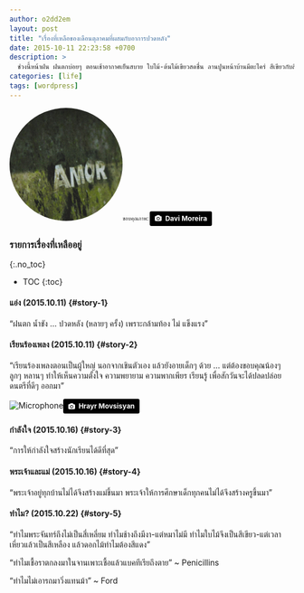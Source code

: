 ```yaml
---
author: o2dd2em
layout: post
title: "เรื่องที่เหลือของเดือนตุลาคมที่ผสมกับอาการปวดหลัง"
date: 2015-10-11 22:23:58 +0700
description: >
  ช่วงนี้หน้าฝน ฝนตกบ่อยๆ ตอนเช้าอากาศเย็นสบาย ใบไม้-ต้นไม้เขียวสดชื่น ลานปูนหน้าบ้านมีตะไคร่ สีเขียวกับสีเทาเข้ากันได้ดี เหมือนเวลาที่เราต้องก้มๆ เงยๆ ก็มักจะปวดหลังแบบนี้เป็นธรรมดา
categories: [life]
tags: [wordpress]
---
```

<img src="/assets/img/authors/o2dd2em/2015-10-11/davi-moreira-647529-unsplash.jpg" alt="Green moss" style="border-radius:50%"><sub><sup>ขอบคุณภาพ: </sup></sub> <a style="background-color:black;color:white;text-decoration:none;padding:4px 6px;font-family:-apple-system, BlinkMacSystemFont, &quot;San Francisco&quot;, &quot;Helvetica Neue&quot;, Helvetica, Ubuntu, Roboto, Noto, &quot;Segoe UI&quot;, Arial, sans-serif;font-size:12px;font-weight:bold;line-height:1.2;display:inline-block;border-radius:3px" href="https://unsplash.com/@dave_moreira?utm_medium=referral&amp;utm_campaign=photographer-credit&amp;utm_content=creditBadge" target="_blank" rel="noopener noreferrer" title="Download free do whatever you want high-resolution photos from Davi Moreira"><span style="display:inline-block;padding:2px 3px"><svg xmlns="http://www.w3.org/2000/svg" style="height:12px;width:auto;position:relative;vertical-align:middle;top:-1px;fill:white" viewBox="0 0 32 32"><title>unsplash-logo</title><path d="M20.8 18.1c0 2.7-2.2 4.8-4.8 4.8s-4.8-2.1-4.8-4.8c0-2.7 2.2-4.8 4.8-4.8 2.7.1 4.8 2.2 4.8 4.8zm11.2-7.4v14.9c0 2.3-1.9 4.3-4.3 4.3h-23.4c-2.4 0-4.3-1.9-4.3-4.3v-15c0-2.3 1.9-4.3 4.3-4.3h3.7l.8-2.3c.4-1.1 1.7-2 2.9-2h8.6c1.2 0 2.5.9 2.9 2l.8 2.4h3.7c2.4 0 4.3 1.9 4.3 4.3zm-8.6 7.5c0-4.1-3.3-7.5-7.5-7.5-4.1 0-7.5 3.4-7.5 7.5s3.3 7.5 7.5 7.5c4.2-.1 7.5-3.4 7.5-7.5z"></path></svg></span><span style="display:inline-block;padding:2px 3px">Davi Moreira</span></a>

### รายการเรื่องที่เหลืออยู่
{:.no_toc}
* TOC
{:toc}
#### แอ่ง (2015.10.11) {#story-1}
“ฝนตก น้ำขัง … ปวดหลัง (หลายๆ ครั้ง) เพราะกล้ามท้อง ไม่ แข็งแรง”

#### เรียนร้องเพลง (2015.10.11) {#story-2}
“เรียนร้องเพลงตอนเป็นผู้ใหญ่ นอกจากเขินตัวเอง แล้วยังอายเด็กๆ ด้วย … แต่ต้องขอบคุณน้องๆ ลูกๆ หลานๆ ทำให้เห็นความตั้งใจ ความพยายาม ความพากเพียร เรียนรู้ เพื่อสักวันจะได้ปลดปล่อยดนตรีที่ดีๆ ออกมา”

![Microphone](
https://res.cloudinary.com/sdees-reallife/image/upload/c_scale,w_400/v1531128452/hrayr-movsisyan-244767-unsplash.jpg)<a style="background-color:black;color:white;text-decoration:none;padding:4px 6px;font-family:-apple-system, BlinkMacSystemFont, &quot;San Francisco&quot;, &quot;Helvetica Neue&quot;, Helvetica, Ubuntu, Roboto, Noto, &quot;Segoe UI&quot;, Arial, sans-serif;font-size:12px;font-weight:bold;line-height:1.2;display:inline-block;border-radius:3px" href="https://unsplash.com/@lincerta?utm_medium=referral&amp;utm_campaign=photographer-credit&amp;utm_content=creditBadge" target="_blank" rel="noopener noreferrer" title="Download free do whatever you want high-resolution photos from Hrayr Movsisyan"><span style="display:inline-block;padding:2px 3px"><svg xmlns="http://www.w3.org/2000/svg" style="height:12px;width:auto;position:relative;vertical-align:middle;top:-1px;fill:white" viewBox="0 0 32 32"><title>unsplash-logo</title><path d="M20.8 18.1c0 2.7-2.2 4.8-4.8 4.8s-4.8-2.1-4.8-4.8c0-2.7 2.2-4.8 4.8-4.8 2.7.1 4.8 2.2 4.8 4.8zm11.2-7.4v14.9c0 2.3-1.9 4.3-4.3 4.3h-23.4c-2.4 0-4.3-1.9-4.3-4.3v-15c0-2.3 1.9-4.3 4.3-4.3h3.7l.8-2.3c.4-1.1 1.7-2 2.9-2h8.6c1.2 0 2.5.9 2.9 2l.8 2.4h3.7c2.4 0 4.3 1.9 4.3 4.3zm-8.6 7.5c0-4.1-3.3-7.5-7.5-7.5-4.1 0-7.5 3.4-7.5 7.5s3.3 7.5 7.5 7.5c4.2-.1 7.5-3.4 7.5-7.5z"></path></svg></span><span style="display:inline-block;padding:2px 3px">Hrayr Movsisyan</span></a>

#### กำลังใจ (2015.10.16) {#story-3}
“การให้กำลังใจสร้างนักเรียนได้ดีที่สุด”

#### พระเจ้าและแม่ (2015.10.16) {#story-4}
“พระเจ้าอยู่ทุกบ้านไม่ได้จึงสร้างแม่ขึ้นมา พระเจ้าให้การศึกษาเด็กทุกคนไม่ได้จึงสร้างครูขึ้นมา”

#### ทำไม? (2015.10.22) {#story-5}
“ทำไมพระจันทร์ถึงไม่เป็นสี่เหลี่ยม ทำไมช้างถึงมีงา-แต่หมาไม่มี ทำไมใบไม้จึงเป็นสีเขียว-แต่เวลาเหี่ยวแล้วเป็นสีเหลือง แล้วดอกไม้ทำไมต้องสีแดง”

“ทำไมเชื้อราตกลงมาในจานเพาะเชื้อแล้วแบคทีเรียถึงตาย” ~ Penicillins

“ทำไมไม่เอารถมาวิ่งแทนม้า” ~ Ford
